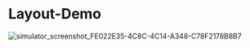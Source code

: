 # Layout-Demo
![simulator_screenshot_FE022E35-4C8C-4C14-A348-C78F2178B8B7](https://user-images.githubusercontent.com/88310190/232185330-acabf21a-7d4b-47db-a4da-7894177c4e37.png)
